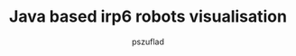---
layout: page-fullwidth
title:  "Java based irp6 robots visualisation"
categories:
    - video
tags:
    - irp
    - pszufladowicz-bsc
author: pszuflad
movie:
    iframe: <iframe src="//www.youtube.com/embed/hVs6UbFlqeM" width="100%" frameborder="0" webkitallowfullscreen mozallowfullscreen allowfullscreen></iframe>
---